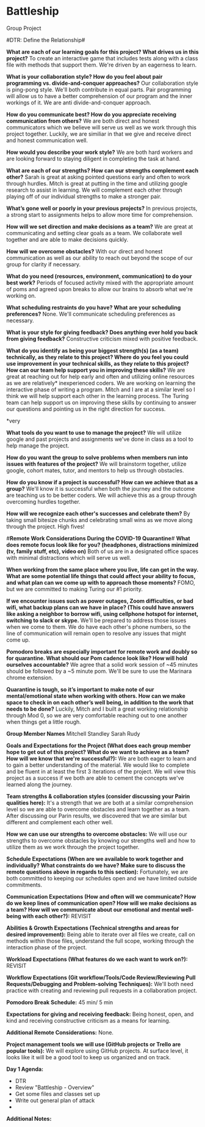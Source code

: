 # Battleship
Group Project

#DTR: Define the Relationship#

**What are each of our learning goals for this project? What drives us in this project?**
To create an interactive game that includes tests along with a class file with methods that support them. We're driven by an eagerness to learn.

**What is your collaboration style? How do you feel about pair programming vs. divide-and-conquer approaches?** 
Our collaboration style is ping-pong style. We'll both contribute in equal parts. Pair programming will allow us to have a better comprehension of our program and the inner workings of it. We are anti divide-and-conquer approach.

**How do you communicate best? How do you appreciate receiving communication from others?**
We are both direct and honest communicators which we believe will serve us well as we work through this project together. Luckily, we are similiar in that we give and receive direct and honest communication well. 

**How would you describe your work style?**
We are both hard workers and are looking forward to staying diligent in completing the task at hand. 

**What are each of our strengths? How can our strengths complement each other?**
Sarah is great at asking pointed questions early and often to work through hurdles. Mitch is great at putting in the time and utilizing google research to assist in learning. We will complement each other through playing off of our individual strengths to make a stronger pair.

**What’s gone well or poorly in your previous projects?**
In previous projects, a strong start to assignments helps to allow more time for comprehension. 

**How will we set direction and make decisions as a team?**
We are great at communicating and setting clear goals as a team. We collaborate well together and are able to make decisions quickly.

**How will we overcome obstacles?**
With our direct and honest communication as well as our ability to reach out beyond the scope of our group for clarity if necessary. 

**What do you need (resources, environment, communication) to do your best work?**
Periods of focused activity mixed with the appropriate amount of poms and agreed upon breaks to allow our brains to absorb what we're working on. 

**What scheduling restraints do you have? What are your scheduling preferences?**
None. We'll communicate scheduling preferences as necessary.

**What is your style for giving feedback? Does anything ever hold you back from giving feedback?**
Constructive criticism mixed with positive feedback. 

**What do you identify as being your biggest strength(s) (as a team) technically, as they relate to this project? Where do you feel you could use improvement in your technical skills, as they relate to this project? How can our team help support you in improving these skills?**
We are great at reaching out for help early and often and utilizing online resources as we are relatively* inexperienced coders. We are working on learning the interactive phase of writing a program. Mitch and I are at a similar level so I think we will help support each other in the learning process. The Turing team can help support us on improving these skills by continuing to answer our questions and pointing us in the right direction for success. 

*very

**What tools do you want to use to manage the project?**
We will utilize google and past projects and assignments we've done in class as a tool to help manage the project.

**How do you want the group to solve problems when members run into issues with features of the project?**
We will brainstorm together, utilize google, cohort mates, tutor, and mentors to help us through obstacles.

**How do you know if a project is successful? How can we achieve that as a group?**
We'll know it is successful when both the journey and the outcome are teaching us to be better coders. We will achieve this as a group through overcoming hurdles together. 

**How will we recognize each other's successes and celebrate them?**
By taking small bitesize chunks and celebrating small wins as we move along through the project. High fives!

#**Remote Work Considerations During the COVID-19 Quarantine**#
**What does remote focus look like for you? (headphones, distractions minimized (tv, family stuff, etc), video on)**
Both of us are in a designated office spaces with minimal distractions which will serve us well. 

**When working from the same place where you live, life can get in the way. What are some potential life things that could affect your ability to focus, and what plan can we come up with to approach those moments?**
FOMO, but we are committed to making Turing our #1 priority. 

**If we encounter issues such as power outages, Zoom difficulties, or bad wifi, what backup plans can we have in place? (This could have answers like asking a neighbor to borrow wifi, using cellphone hotspot for internet, switching to slack or skype.**
We'll be prepared to address those issues when we come to them. We do have each other's phone numbers, so the line of communication will remain open to resolve any issues that might come up. 

**Pomodoro breaks are especially important for remote work and doubly so for quarantine. What should our Pom cadence look like? How will hold ourselves accountable?**
We agree that a solid work session of ~45 minutes should be followed by a ~5 minute pom. We'll be sure to use the Marinara chrome extension. 

**Quarantine is tough, so it’s important to make note of our mental/emotional state when working with others. How can we make space to check in on each other’s well being, in addition to the work that needs to be done?**
Luckily, Mitch and I built a great working relationship through Mod 0, so we are very comfortable reaching out to one another when things get a little rough. 

**Group Member Names**
Mitchell Standley
Sarah Rudy

**Goals and Expectations for the Project (What does each group member hope to get out of this project? What do we want to achieve as a team? How will we know that we're successful?):**
We are both eager to learn and to gain a better understanding of the material. We would like to complete and be fluent in at least the first 3 iterations of the project. We will view this project as a success if we both are able to cement the concepts we've learned along the journey. 

**Team strengths & collaboration styles (consider discussing your Pairin qualities here):**
It's a strength that we are both at a similar comprehension level so we are able to overcome obstacles and learn together as a team. After discussing our Parin results, we discovered that we are similar but different and complement each other well. 

**How we can use our strengths to overcome obstacles:**
We will use our strengths to overcome obstacles by knowing our strengths well and how to utilize them as we work through the project together.

**Schedule Expectations (When are we available to work together and individually? What constraints do we have? Make sure to discuss the remote questions above in regards to this section):**
Fortunately, we are both committed to keeping our schedules open and we have limited outside commitments. 

**Communication Expectations (How and often will we communicate? How do we keep lines of communication open? How will we make decisions as a team? How will we communicate about our emotional and mental well-being with each other?):**
REVISIT

**Abilities & Growth Expectations (Technical strengths and areas for desired improvement):**
Being able to iterate over all files we create, call on methods within those files, understand the full scope, working through the interaction phase of the project. 

**Workload Expectations (What features do we each want to work on?):**
REVISIT

**Workflow Expectations (Git workflow/Tools/Code Review/Reviewing Pull Requests/Debugging and Problem-solving Techniques):**
We'll both need practice with creating and reviewing pull requests in a collaboration project. 

**Pomodoro Break Schedule:**
45 min/ 5 min 

**Expectations for giving and receiving feedback:**
Being honest, open, and kind and receiving constructive criticism as a means for learning.

**Additional Remote Considerations:**
None.

**Project management tools we will use (GitHub projects or Trello are popular tools):**
We will explore using GitHub projects. At surface level, it looks like it will be a good tool to keep us organized and on track. 

**Day 1 Agenda:**
- DTR 
- Review "Battleship - Overview"
- Get some files and classes set up 
- Write out general plan of attack
- 

**Additional Notes:**
